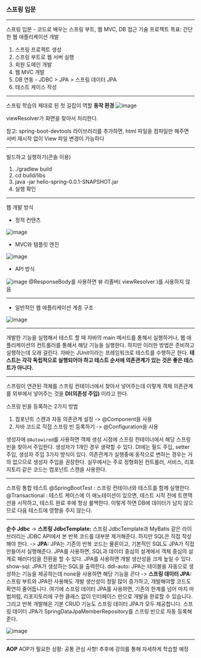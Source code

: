 ### 스프링 입문
---
스프링 입문 - 코드로 배우는 스프링 부트, 웹 MVC, DB 접근 기술
프로젝트 목표: 간단한 웹 애플리케이션 개발
1. 스프링 프로젝트 생성
2. 스프링 부트로 웹 서버 실행
3. 회원 도메인 개발
4. 웹 MVC 개발
5. DB 연동 - JDBC > JPA > 스프링 데이터 JPA
6. 테스트 케이스 작성
---
스프링 학습의 제대로 된 첫 길잡이 역할
**동작 환경**
![image](https://github.com/user-attachments/assets/78ea2e57-4495-4869-a74c-a037c334f3b3)

viewResolver가 화면을 찾아서 처리한다.

참고: spring-boot-devtools 라이브러리를 추가하면, html 파일을 컴파일만 해주면 서버 재시작 없이 View 파일 변경이 가능하다

---
빌드하고 실행하기(콘솔 이용)
1. ./gradlew build
2. cd build/libs
3. java -jar hello-spring-0.0.1-SNAPSHOT.jar
4. 실행 확인

---
웹 개발 방식
* 정적 컨텐츠

![image](https://github.com/user-attachments/assets/e1a561fa-01f0-4e57-9966-26561891bf3b)

* MVC와 템플릿 엔진

![image](https://github.com/user-attachments/assets/eccbfa38-3bf5-4ca3-8f53-2e5ce6361829)


* API 방식

![image](https://github.com/user-attachments/assets/36af28c0-63c6-4a28-88cc-71a24fac0384)
@ResponseBody를 사용하면 뷰 리졸버( viewResolver )를 사용하지 않음

---
* 일반적인 웹 애플리케이션 계층 구조

![image](https://github.com/user-attachments/assets/4f9b3509-48f4-459d-a68e-7a46ff771982)

---
개발한 기능을 실행해서 테스트 할 때 자바의 main 메서드를 통해서 실행하거나, 웹 애플리케이션의 컨트롤러를 통해서 해당 기능을 실행한다. 하지만 이러한 방법은 준비하고 실행하는데 오래 걸린다.
자바는 JUnit이라는 프레임워크로 테스트를 수행하곤 한다.
**테스트는 각각 독립적으로 실행되어야 하고 테스트 순서에 의존관계가 있는 것은 좋은 테스트가 아니다.**

---

스프링이 연관된 객체를 스프링 컨테이너에서 찾아서 넣어주는데 이렇게 객체 의존관계를 외부에서 넣어주는 것을 **DI(의존성 주입)** 이라고 한다.

스프링 빈을 등록하는 2가지 방법
1. 컴포넌트 스캔과 자동 의존관계 설정 -> @Component을 사용
2. 자바 코드로 직접 스프링 빈 등록하기 -> @Configuration을 사용

생성자에 `@Autowired`를 사용하면 객체 생성 시점에 스프링 컨테이너에서 해당 스프링 빈을 찾아서 주입한다. 생성자가 1개인 경우 생략할 수 있다.
DI에는 필드 주입, setter 주입, 생성자 주입 3가지 방식이 있다. 의존관계가 실행중에 동적으로 변하는 경우는 거의 없으므로 생성자 주입을 권장한다.
실무에서는 주로 정형화된 컨트롤러, 서비스, 리포지토리 같은 코드는 컴포넌트 스캔을 사용한다.

---
스프링 통합 테스트
@SpringBootTest : 스프링 컨테이너와 테스트를 함께 실행한다.
@Transactional : 테스트 케이스에 이 애노테이션이 있으면, 테스트 시작 전에 트랜잭션을 시작하고, 테스트 완료 후에 항상 롤백한다. 이렇게 하면 DB에 데이터가 남지 않으므로 다음 테스트에 영향을 주지 않는다.

---
**순수 Jdbc**
->
**스프링 JdbcTemplate:** 
스프링 JdbcTemplate과 MyBatis 같은 라이브러리는 JDBC API에서 본 반복 코드를 대부분 제거해준다. 하지만 SQL은 직접 작성해야 한다.
->
**JPA:**
JPA는 기존의 반복 코드는 물론이고, 기본적인 SQL도 JPA가 직접 만들어서 실행해준다.
JPA를 사용하면, SQL과 데이터 중심의 설계에서 객체 중심의 설계로 패러다임을 전환을 할 수 있다.
JPA를 사용하면 개발 생산성을 크게 높일 수 있다.
show-sql: JPA가 생성하는 SQL을 출력한다.
ddl-auto: JPA는 테이블을 자동으로 생성하는 기능을 제공하는데 none을 사용하면 해당 기능을 끈다
->
**스프링 데이터 JPA:**
스프링 부트와 JPA만 사용해도 개발 생산성이 정말 많이 증가하고, 개발해야할 코드도 확연히 줄어듭니다. 
여기에 스프링 데이터 JPA를 사용하면, 기존의 한계를 넘어 마치 마법처럼, 리포지토리에 구현 클래스 없이 인터페이스 만으로 개발을 완료할 수 있습니다. 
그리고 반복 개발해온 기본 CRUD 기능도 스프링 데이터 JPA가 모두 제공합니다.
스프링 데이터 JPA가 SpringDataJpaMemberRepository를 스프링 빈으로 자동 등록해준다.

![image](https://github.com/user-attachments/assets/09b1094e-2b2c-4587-ab8c-d4e0b1463a92)

---

**AOP**
 AOP가 필요한 상황: 공통 관심 사항! 추후에 강의를 통해 자세하게 학습할 예정
